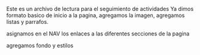 Este es un archivo de lectura para el seguimiento de actividades 
Ya dimos formato basico de inicio a la pagina, agregamos la imagen, agregamos listas y parrafos.

asignamos en el NAV los enlaces a las diferentes secciones de la pagina

agregamos fondo y estilos